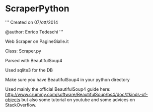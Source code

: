 ScraperPython
==============
'''
Created on 07/ott/2014

@author: Enrico Tedeschi
'''

Web Scraper on PagineGialle.it

Class: Scraper.py

Parsed with BeautifulSoup4

Used sqlite3 for the DB

Make sure you have BeautifulSoup4 in your python directory

Used mainly the official BeautifulSoup4 guide here: http://www.crummy.com/software/BeautifulSoup/bs4/doc/#kinds-of-objects
but also some tutorial on youtube and some advices on StackOverflow.
